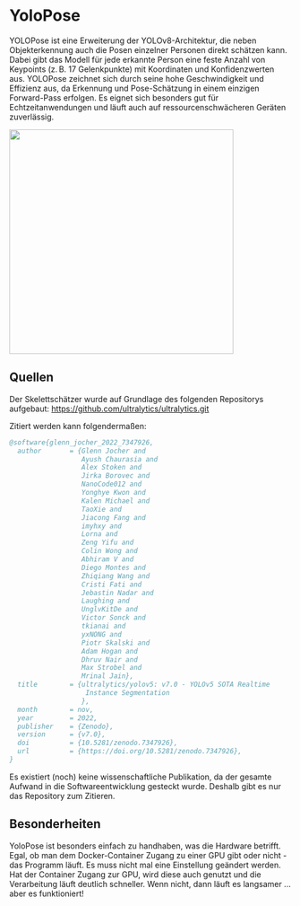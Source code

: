 # YoloPose
YOLOPose ist eine Erweiterung der YOLOv8-Architektur, die neben Objekterkennung auch die Posen einzelner Personen direkt schätzen kann. Dabei gibt das Modell für jede erkannte Person eine feste Anzahl von Keypoints (z. B. 17 Gelenkpunkte) mit Koordinaten und Konfidenzwerten aus. YOLOPose zeichnet sich durch seine hohe Geschwindigkeit und Effizienz aus, da Erkennung und Pose-Schätzung in einem einzigen Forward-Pass erfolgen. Es eignet sich besonders gut für Echtzeitanwendungen und läuft auch auf ressourcenschwächeren Geräten zuverlässig.

<img height="400px" src="demo.gif">

## Quellen
Der Skelettschätzer wurde auf Grundlage des folgenden Repositorys aufgebaut:
https://github.com/ultralytics/ultralytics.git

Zitiert werden kann folgendermaßen:
```bibtex
@software{glenn_jocher_2022_7347926,
  author       = {Glenn Jocher and
                  Ayush Chaurasia and
                  Alex Stoken and
                  Jirka Borovec and
                  NanoCode012 and
                  Yonghye Kwon and
                  Kalen Michael and
                  TaoXie and
                  Jiacong Fang and
                  imyhxy and
                  Lorna and
                  Zeng Yifu and
                  Colin Wong and
                  Abhiram V and
                  Diego Montes and
                  Zhiqiang Wang and
                  Cristi Fati and
                  Jebastin Nadar and
                  Laughing and
                  UnglvKitDe and
                  Victor Sonck and
                  tkianai and
                  yxNONG and
                  Piotr Skalski and
                  Adam Hogan and
                  Dhruv Nair and
                  Max Strobel and
                  Mrinal Jain},
  title        = {ultralytics/yolov5: v7.0 - YOLOv5 SOTA Realtime
                   Instance Segmentation
                  },
  month        = nov,
  year         = 2022,
  publisher    = {Zenodo},
  version      = {v7.0},
  doi          = {10.5281/zenodo.7347926},
  url          = {https://doi.org/10.5281/zenodo.7347926},
}
```

Es existiert (noch) keine wissenschaftliche Publikation, da der gesamte Aufwand in die Softwareentwicklung gesteckt wurde. Deshalb gibt es nur das Repository zum Zitieren.

## Besonderheiten
YoloPose ist besonders einfach zu handhaben, was die Hardware betrifft. Egal, ob man dem Docker-Container Zugang zu einer GPU gibt oder nicht - das Programm läuft. Es muss nicht mal eine Einstellung geändert werden. Hat der Container Zugang zur GPU, wird diese auch genutzt und die Verarbeitung läuft deutlich schneller. Wenn nicht, dann läuft es langsamer ... aber es funktioniert!